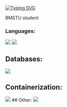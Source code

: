 [![Typing SVG](https://readme-typing-svg.herokuapp.com?color=%2336BCF7&lines=Ruslan+Sagadulaev)](https://git.io/typing-svg)

BMSTU student

### Languages:
<a href="https://github.com/SaRu621?tab=repositories&language=go" target="_blank"><img src="https://skillicons.dev/icons?i=go"/></a>
<a href="https://github.com/SaRu621?tab=repositories&language=cpp" target="_blank"><img src="https://skillicons.dev/icons?i=cpp"/></a>
## Databases:
<a href="https://www.postgresql.org/"><img src="https://skillicons.dev/icons?i=postgres"/></a>
## Containerization:
<img src="https://skillicons.dev/icons?i=docker"/>
## Other:
<img src="https://skillicons.dev/icons?i=linux"/>

